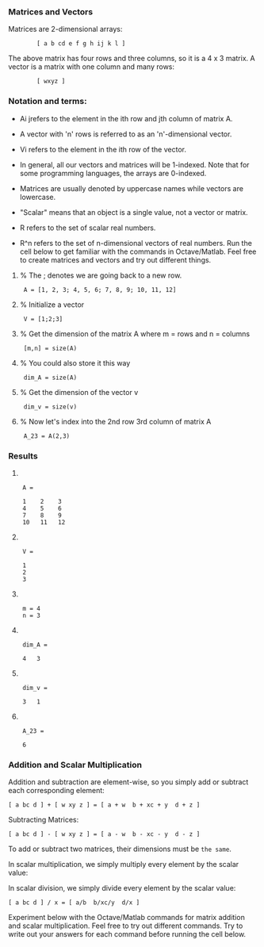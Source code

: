 ### Matrices and Vectors

Matrices are 2-dimensional arrays:

            [ a b cd e f g h ij k l ]

The above matrix has four rows and three columns, so it is a 4 x 3 matrix.
A vector is a matrix with one column and many rows:

            [ wxyz ]

### Notation and terms:

* Ai jrefers to the element in the ith row and jth column of matrix A.

* A vector with 'n' rows is referred to as an 'n'-dimensional vector.

* Vi refers to the element in the ith row of the vector.

* In general, all our vectors and matrices will be 1-indexed. Note that for some programming languages, the arrays are 0-indexed.

* Matrices are usually denoted by uppercase names while vectors are lowercase.

* "Scalar" means that an object is a single value, not a vector or matrix.

* R refers to the set of scalar real numbers.

* R^n refers to the set of n-dimensional vectors of real numbers.
Run the cell below to get familiar with the commands in Octave/Matlab. Feel free to create matrices and vectors and try out different things.

1. % The ; denotes we are going back to a new row. 

        A = [1, 2, 3; 4, 5, 6; 7, 8, 9; 10, 11, 12] 

2. % Initialize a vector

        V = [1;2;3] 

3. % Get the dimension of the matrix A where m = rows and n = columns

        [m,n] = size(A) 

4. % You could also store it this way

        dim_A = size(A)

5. % Get the dimension of the vector v 

        dim_v = size(v) 

6. % Now let's index into the 2nd row 3rd column of matrix A

        A_23 = A(2,3)


### Results

1.

        A = 

        1    2    3
        4    5    6
        7    8    9
        10   11   12

2.

        V = 
    
        1        
        2        
        3        
         
3.

        m = 4     
        n = 3       

4.

        dim_A =

        4   3        
            
5.

        dim_v =

        3   1   

6.

        A_23 =

        6    

### Addition and Scalar Multiplication

Addition and subtraction are element-wise, so you simply add or subtract each corresponding element:

    [ a bc d ] + [ w xy z ] = [ a + w  b + xc + y  d + z ]    

Subtracting Matrices:

    [ a bc d ] - [ w xy z ] = [ a - w  b - xc - y  d - z ] 

 To add or subtract two matrices, their dimensions must be `the same`.

In scalar multiplication, we simply multiply every element by the scalar value:

In scalar division, we simply divide every element by the scalar value:

    [ a bc d ] / x = [ a/b  b/xc/y  d/x ] 

Experiment below with the Octave/Matlab commands for matrix addition and scalar multiplication. Feel free to try out different commands. Try to write out your answers for each command before running the cell below.

